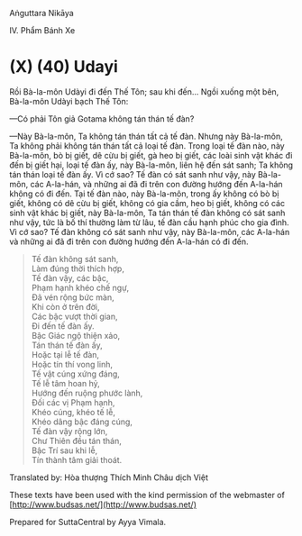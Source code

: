 Aṅguttara Nikāya

IV. Phẩm Bánh Xe

# (X) (40) Udayi

Rồi Bà-la-môn Udàyi đi đến Thế Tôn; sau khi đến... Ngồi xuống một bên, Bà-la-môn Udàyi bạch Thế Tôn:

—Có phải Tôn giả Gotama không tán thán tế đàn?

—Này Bà-la-môn, Ta không tán thán tất cả tế đàn. Nhưng này Bà-la-môn, Ta không phải không tán thán tất cả loại tế đàn. Trong loại tế đàn nào, này Bà-la-môn, bò bị giết, dê cừu bị giết, gà heo bị giết, các loài sinh vật khác đi đến bị giết hại, loại tế đàn ấy, này Bà-la-môn, liên hệ đến sát sanh; Ta không tán thán loại tế đàn ấy. Vì cớ sao? Tế đàn có sát sanh như vậy, này Bà-la-môn, các A-la-hán, và những ai đã đi trên con đường hướng đến A-la-hán không có đi đến. Tại tế đàn nào, này Bà-la-môn, trong ấy không có bò bị giết, không có dê cừu bị giết, không có gia cầm, heo bị giết, không có các sinh vật khác bị giết, này Bà-la-môn, Ta tán thán tế đàn không có sát sanh như vậy, tức là bố thí thường làm từ lâu, tế đàn cầu hạnh phúc cho gia đình. Vì cớ sao? Tế đàn không có sát sanh như vậy, này Bà-la-môn, các A-la-hán và những ai đã đi trên con đường hướng đến A-la-hán có đi đến.

> Tế đàn không sát sanh,  
> Làm đúng thời thích hợp,  
> Tế đàn vậy, các bậc,  
> Phạm hạnh khéo chế ngự,  
> Ðã vén rộng bức màn,  
> Khi còn ở trên đời,  
> Các bậc vượt thời gian,  
> Ði đến tế đàn ấy.  
> Bậc Giác ngộ thiện xảo,  
> Tán thán tế đàn ấy,  
> Hoặc tại lễ tế đàn,  
> Hoặc tín thí vong linh,  
> Tế vật cúng xứng đáng,  
> Tế lễ tâm hoan hỷ,  
> Hướng đến ruộng phước lành,  
> Ðối các vị Phạm hạnh,  
> Khéo cúng, khéo tế lễ,  
> Khéo dâng bậc đáng cúng,  
> Tế đàn vậy rộng lớn,  
> Chư Thiên đều tán thán,  
> Bậc Trí sau khi lễ,  
> Tín thành tâm giải thoát.

Translated by: Hòa thượng Thích Minh Châu dịch Việt

These texts have been used with the kind permission of the webmaster of [http://www.budsas.net/](http://www.budsas.net/)

Prepared for SuttaCentral by Ayya Vimala.